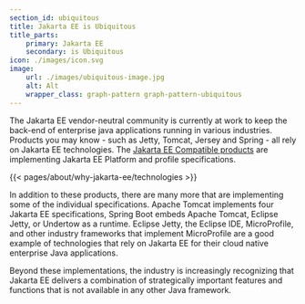 ```yaml
---
section_id: ubiquitous
title: Jakarta EE is Ubiquitous
title_parts:
    primary: Jakarta EE
    secondary: is Ubiquitous
icon: ./images/icon.svg
image:
    url: ./images/ubiquitous-image.jpg
    alt: Alt
    wrapper_class: graph-pattern graph-pattern-ubiquitous
---
```


The Jakarta EE vendor-neutral community is currently at work to keep the back-end of enterprise java applications running in various industries. Products you may know - such as Jetty, Tomcat, Jersey and Spring - all rely on Jakarta EE technologies.
The [Jakarta EE Compatible products](/compatibility/) are implementing Jakarta EE Platform and profile specifications.

{{< pages/about/why-jakarta-ee/technologies >}}

In addition to these products, there are many more that are implementing some of the individual specifications. Apache Tomcat implements four Jakarta EE specifications,
Spring Boot embeds Apache Tomcat, Eclipse Jetty, or Undertow as a runtime.
Eclipse Jetty, the Eclipse IDE, MicroProfile, and other industry frameworks that implement MicroProfile are a good example of technologies that rely on Jakarta EE for their cloud native enterprise Java applications.

Beyond these implementations, the industry is increasingly recognizing that Jakarta EE delivers a combination of strategically important features and functions that is not available in any other Java framework.
